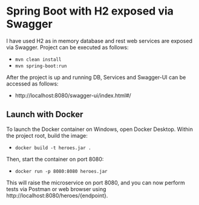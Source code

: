 # Spring Boot with H2 exposed via Swagger
I have used H2 as in memory database and rest web services are exposed via Swagger.
Project can be executed as follows: 

 - `mvn clean install`
 - `mvn spring-boot:run`

After the project is up and running DB, Services and Swagger-UI can be accessed as follows:
 - http://localhost:8080/swagger-ui/index.html#/

## Launch with Docker

To launch the Docker container on Windows, open Docker Desktop. Within the project root, build the image:

- `docker build -t heroes.jar .`

Then, start the container on port 8080:

- `docker run -p 8080:8080 heroes.jar`

This will raise the microservice on port 8080, and you can now perform tests via Postman or web browser using http://localhost:8080/heroes/{endpoint}.
